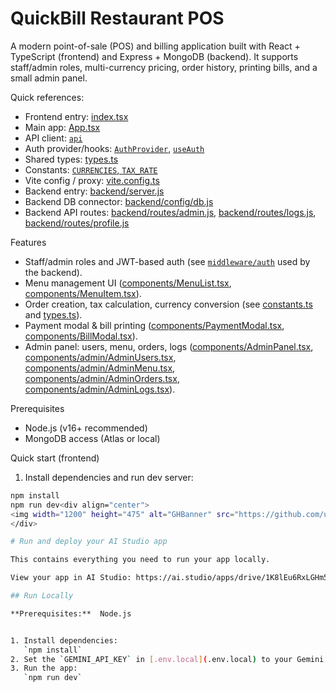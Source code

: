 # QuickBill Restaurant POS

A modern point-of-sale (POS) and billing application built with React + TypeScript (frontend) and Express + MongoDB (backend). It supports staff/admin roles, multi-currency pricing, order history, printing bills, and a small admin panel.

Quick references:
- Frontend entry: [index.tsx](index.tsx)
- Main app: [App.tsx](App.tsx)
- API client: [`api`](services/api.ts)
- Auth provider/hooks: [`AuthProvider`](context/AuthContext.tsx), [`useAuth`](context/AuthContext.tsx)
- Shared types: [types.ts](types.ts)
- Constants: [`CURRENCIES`, `TAX_RATE`](constants.ts)
- Vite config / proxy: [vite.config.ts](vite.config.ts)
- Backend entry: [backend/server.js](backend/server.js)
- Backend DB connector: [backend/config/db.js](backend/config/db.js)
- Backend API routes: [backend/routes/admin.js](backend/routes/admin.js), [backend/routes/logs.js](backend/routes/logs.js), [backend/routes/profile.js](backend/routes/profile.js)

Features
- Staff/admin roles and JWT-based auth (see [`middleware/auth`](backend/middleware/auth.js) used by the backend).
- Menu management UI ([components/MenuList.tsx](components/MenuList.tsx), [components/MenuItem.tsx](components/MenuItem.tsx)).
- Order creation, tax calculation, currency conversion (see [constants.ts](constants.ts) and [types.ts](types.ts)).
- Payment modal & bill printing ([components/PaymentModal.tsx](components/PaymentModal.tsx), [components/BillModal.tsx](components/BillModal.tsx)).
- Admin panel: users, menu, orders, logs ([components/AdminPanel.tsx](components/AdminPanel.tsx), [components/admin/AdminUsers.tsx](components/admin/AdminUsers.tsx), [components/admin/AdminMenu.tsx](components/admin/AdminMenu.tsx), [components/admin/AdminOrders.tsx](components/admin/AdminOrders.tsx), [components/admin/AdminLogs.tsx](components/admin/AdminLogs.tsx)).

Prerequisites
- Node.js (v16+ recommended)
- MongoDB access (Atlas or local)

Quick start (frontend)
1. Install dependencies and run dev server:
```bash
npm install
npm run dev<div align="center">
<img width="1200" height="475" alt="GHBanner" src="https://github.com/user-attachments/assets/0aa67016-6eaf-458a-adb2-6e31a0763ed6" />
</div>

# Run and deploy your AI Studio app

This contains everything you need to run your app locally.

View your app in AI Studio: https://ai.studio/apps/drive/1K8lEu6RxLGHm53XFDt40byydeQ4Dy1_B

## Run Locally

**Prerequisites:**  Node.js


1. Install dependencies:
   `npm install`
2. Set the `GEMINI_API_KEY` in [.env.local](.env.local) to your Gemini API key
3. Run the app:
   `npm run dev`
